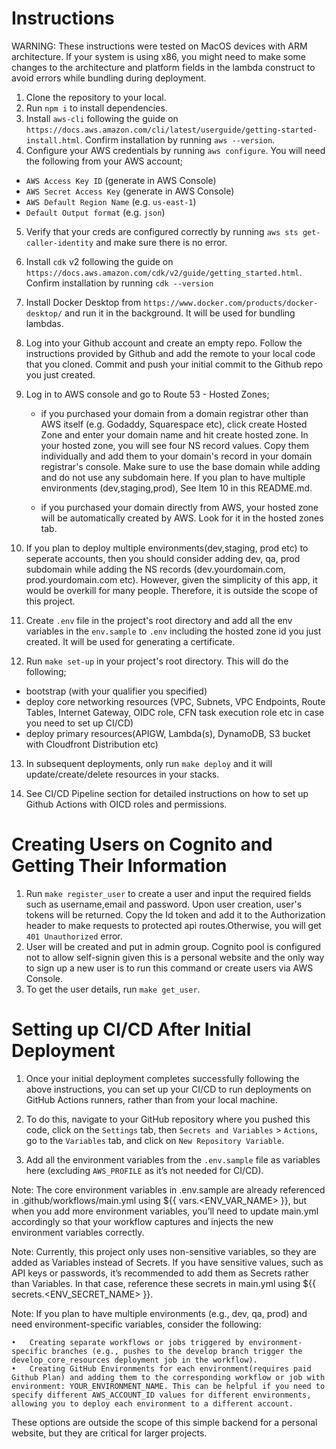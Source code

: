 # Instructions

WARNING: These instructions were tested on MacOS devices with ARM architecture. If your system is using x86, you might need to make some changes to the architecture and platform fields in the lambda construct to avoid errors while bundling during deployment.

1. Clone the repository to your local.
2. Run `npm i` to install dependencies.
3. Install `aws-cli` following the guide on `https://docs.aws.amazon.com/cli/latest/userguide/getting-started-install.html`. Confirm installation by running `aws --version`.
4. Configure your AWS credentials by running `aws configure`. You will need the following from your AWS account;

- `AWS Access Key ID` (generate in AWS Console)
- `AWS Secret Access Key` (generate in AWS Console)
- `AWS Default Region Name` (e.g. `us-east-1`)
- `Default Output format` (e.g. `json`)

5. Verify that your creds are configured correctly by running `aws sts get-caller-identity` and make sure there is no error.
6. Install `cdk` v2 following the guide on `https://docs.aws.amazon.com/cdk/v2/guide/getting_started.html`. Confirm installation by running `cdk --version`

7. Install Docker Desktop from `https://www.docker.com/products/docker-desktop/` and run it in the background. It will be used for bundling lambdas.

8. Log into your Github account and create an empty repo. Follow the instructions provided by Github and add the remote to your local code that you cloned. Commit and push your initial commit to the Github repo you just created.

9. Log in to AWS console and go to Route 53 - Hosted Zones;

   - if you purchased your domain from a domain registrar other than AWS itself (e.g. Godaddy, Squarespace etc), click create Hosted Zone and enter your domain name and hit create hosted zone. In your hosted zone, you will see four NS record values. Copy them individually and add them to your domain's record in your domain registrar's console. Make sure to use the base domain while adding and do not use any subdomain here. If you plan to have multiple environments (dev,staging,prod), See Item 10 in this README.md.

   - if you purchased your domain directly from AWS, your hosted zone will be automatically created by AWS. Look for it in the hosted zones tab.

10. If you plan to deploy multiple environments(dev,staging, prod etc) to seperate accounts, then you should consider adding dev, qa, prod subdomain while adding the NS records (dev.yourdomain.com, prod.yourdomain.com etc). However, given the simplicity of this app, it would be overkill for many people. Therefore, it is outside the scope of this project.

11. Create `.env` file in the project's root directory and add all the env variables in the `env.sample` to `.env` including the hosted zone id you just created. It will be used for generating a certificate.

12. Run `make set-up` in your project's root directory. This will do the following;

- bootstrap (with your qualifier you specified)
- deploy core networking resources (VPC, Subnets, VPC Endpoints, Route Tables, Internet Gateway, OIDC role, CFN task execution role etc in case you need to set up CI/CD)
- deploy primary resources(APIGW, Lambda(s), DynamoDB, S3 bucket with Cloudfront Distribution etc)

13. In subsequent deployments, only run `make deploy` and it will update/create/delete resources in your stacks.

14. See CI/CD Pipeline section for detailed instructions on how to set up Github Actions with OICD roles and permissions.

# Creating Users on Cognito and Getting Their Information
1. Run `make register_user` to create a user and input the required fields such as username,email and password. Upon user creation, user's tokens will be returned. Copy the Id token and add it to the Authorization header to make requests to protected api routes.Otherwise, you will get `401 Unauthorized` error.
2. User will be created and put in admin group. Cognito pool is configured not to allow self-signin given this is a personal website and the only way to sign up a new user is to run this command or create users via AWS Console.
3. To get the user details, run `make get_user`.

# Setting up CI/CD After Initial Deployment

1. Once your initial deployment completes successfully following the above instructions, you can set up your CI/CD to run deployments on GitHub Actions runners, rather than from your local machine.

2. To do this, navigate to your GitHub repository where you pushed this code, click on the `Settings` tab, then `Secrets and Variables` > `Actions`, go to the `Variables` tab, and click on `New Repository Variable`.

3. Add all the environment variables from the `.env.sample` file as variables here (excluding `AWS_PROFILE` as it’s not needed for CI/CD).

Note: The core environment variables in .env.sample are already referenced in .github/workflows/main.yml using ${{ vars.<ENV_VAR_NAME> }}, but when you add more environment variables, you’ll need to update main.yml accordingly so that your workflow captures and injects the new environment variables correctly.

Note: Currently, this project only uses non-sensitive variables, so they are added as Variables instead of Secrets. If you have sensitive values, such as API keys or passwords, it’s recommended to add them as Secrets rather than Variables. In that case, reference these secrets in main.yml using ${{ secrets.<ENV_SECRET_NAME> }}.

Note: If you plan to have multiple environments (e.g., dev, qa, prod) and need environment-specific variables, consider the following:

    •	Creating separate workflows or jobs triggered by environment-specific branches (e.g., pushes to the develop branch trigger the develop_core_resources deployment job in the workflow).
    •	Creating GitHub Environments for each environment(requires paid Github Plan) and adding them to the corresponding workflow or job with environment: YOUR_ENVIRONMENT_NAME. This can be helpful if you need to specify different AWS_ACCOUNT_ID values for different environments, allowing you to deploy each environment to a different account.

These options are outside the scope of this simple backend for a personal website, but they are critical for larger projects.
